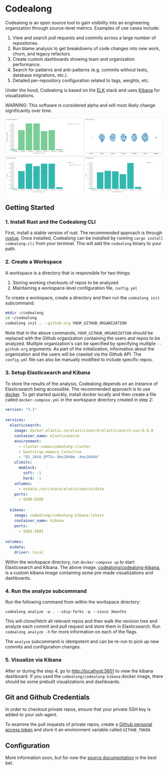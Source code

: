 # Codealong

Codealong is an open source tool to gain visibility into an engineering organization through source-level metrics. Examples of use cases include:

1. View and search pull requests and commits across a large number of repositories.
2. Run blame analysis to get breakdowns of code changes into new work, churn, and legacy refactors.
3. Create custom dashboards showing team and organization performance.
4. Search for patterns and anti-patterns (e.g. commits without tests, database migrations, etc.).
5. Detailed per-repository configuration related to tags, weights, etc.

Under the hood, Codealong is based on the [ELK](https://www.elastic.co/elk-stack) stack and uses [Kibana](https://www.elastic.co/products/kibana) for visualizations.

_WARNING_: This software is considered alpha and will most likely change significantly over time.

![Dashboard](/screenshots/dashboard.png?raw=true)

## Getting Started

### 1. Install Rust and the Codealong CLI

First, install a stable version of rust. The recommended approach is through [rustup](https://rustup.rs/). Once installed, Codealong can be installed by running `cargo install codealong-cli` from your terminal. This will add the `codealong` binary to your path.

### 2. Create a Workspace

A workspace is a directory that is responsible for two things:

1. Storing working checkouts of repos to be analyzed
2. Maintaining a workspace-level configuration file, `config.yml`

To create a workspace, create a directory and then run the `codealong init` subcommand:

```bash
mkdir ~/codealong
cd ~/codealong
codealong init . --github-org YOUR_GITHUB_ORGANIZATION
```

Note that in the above commands, `YOUR_GITHUB_ORGANIZATION` should be replaced with the Github organization containing the users and repos to be analyzed. Mulitple organization's can be specified by specifying multiple `--github-org` arguments. As part of the initialization, information about the organization and the users will be crawled via the Github API. The `config.yml` file can also be manually modified to include specific repos.

### 3. Setup Elasticsearch and Kibana

To store the results of the analysis, Codealong depends on an instance of Elasticsearch being accessible. The recommended approach is to use [docker](https://docs.docker.com/install/). To get started quickly, install docker locally and then create a file called `docker-compose.yml` in the workspace directory created in step 2:

```yaml
version: "3.1"

services:
  elasticsearch:
    image: docker.elastic.co/elasticsearch/elasticsearch-oss:6.6.0
    container_name: elasticsearch
    environment:
      - cluster.name=codealong-cluster
      - bootstrap.memory_lock=true
      - "ES_JAVA_OPTS=-Xms2048m -Xmx2048m"
    ulimits:
      memlock:
        soft: -1
        hard: -1
    volumes:
      - esdata:/usr/share/elasticsearch/data
    ports:
      - 9200:9200

  kibana:
    image: codealong/codealong-kibana:latest
    container_name: kibana
    ports:
      - 5601:5601

volumes:
  esdata:
    driver: local
```

Within the workspace directory, run `docker-compose up` to start Elasticsearch and Kibana. The above image, [codealong/codealong-kibana](https://cloud.docker.com/u/codealong/repository/docker/codealong/codealong-kibana), is a custom kibana image containing some pre-made visualizations and dashboards.

### 4. Run the analyze subcommand

Run the following command from within the workspace directory:

```
codealong analyze -w . --skip-forks -p --since 3months
```

This will clone/fetch all relevant repos and then walk the revision tree and analyze each commit and pull request and store them in Elasticsearch. Run `codealong analyze -h` for more information on each of the flags.

The `analyze` subcommand is idempotent and can be re-run to pick up new commits and configuration changes.

### 5. Visualize via Kibana

After or during the step 4, go to [http://localhost:5601](http://localhost:5601) to view the kibana dashboard. If you used the `codealong/codealong-kibana` docker image, there should be some prebuilt visualizations and dashboards.

## Git and Github Credentials

In order to checkout private repos, ensure that your private SSH key is added to your ssh-agent.

To examine the pull requests of private repos, create a [Github personal access token](https://help.github.com/articles/creating-a-personal-access-token-for-the-command-line/) and store it an environment variable called `GITHUB_TOKEN`.

## Configuration

More information soon, but for now the [source documentation](https://docs.rs/codealong/latest/codealong/struct.Config.html) is the best bet.
